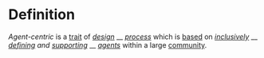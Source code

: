 # Definition

_Agent-centric_ is a [trait](https://github.com/gcassel/Modular-Organization-Terminology/blob/master/terms/trait.md) of [_design_](https://github.com/gcassel/Modular-Organization-Terminology/blob/master/terms/design.md) __ [_process_](https://github.com/gcassel/Modular-Organization-Terminology/blob/master/terms/process.md) which is [based](https://github.com/gcassel/Modular-Organization-Terminology/blob/master/terms/base.md) on [_inclusively_](https://github.com/gcassel/Modular-Organization-Terminology/blob/master/terms/include.md) __ [_defining_](https://github.com/gcassel/Modular-Organization-Terminology/blob/master/terms/define.md) _and_ [_supporting_](https://github.com/gcassel/Modular-Organization-Terminology/blob/master/terms/support.md) __ [_agents_](https://github.com/gcassel/Modular-Organization-Terminology/blob/master/terms/agent.md) within a large [community](https://github.com/gcassel/Modular-Organization-Terminology/blob/master/terms/community.md).
